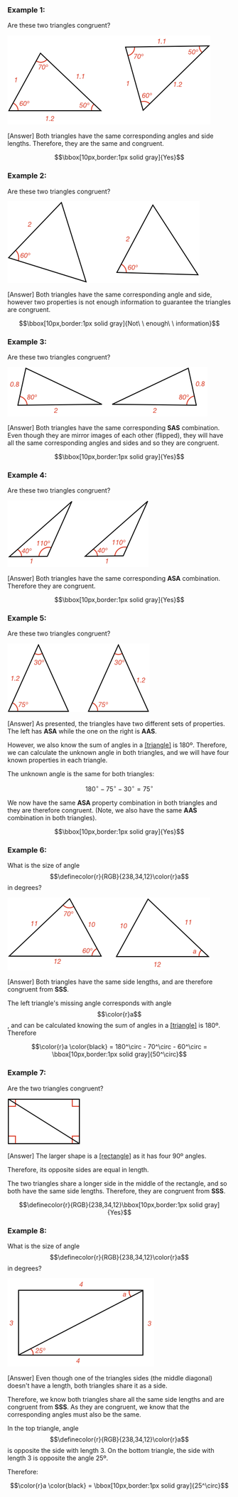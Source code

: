 ### Example 1:

Are these two triangles congruent?

![](ex1.png)

<hintLow>[Answer]
Both triangles have the same corresponding angles and side lengths. Therefore, they are the same and congruent.

$$\bbox[10px,border:1px solid gray]{Yes}$$
</hintLow>

### Example 2:

Are these two triangles congruent?

![](ex2.png)

<hintLow>[Answer]
Both triangles have the same corresponding angle and side, however two properties is not enough information to guarantee the triangles are congruent.

$$\bbox[10px,border:1px solid gray]{Not\ \ enough\ \ information}$$
</hintLow>

### Example 3:

Are these two triangles congruent?

![](ex3.png)

<hintLow>[Answer]
Both triangles have the same corresponding **SAS** combination. Even though they are mirror images of each other (flipped), they will have all the same corresponding angles and sides and so they are congruent.

$$\bbox[10px,border:1px solid gray]{Yes}$$
</hintLow>

### Example 4:

Are these two triangles congruent?

![](ex4.png)

<hintLow>[Answer]
Both triangles have the same corresponding **ASA** combination. Therefore they are congruent.

$$\bbox[10px,border:1px solid gray]{Yes}$$
</hintLow>

### Example 5:

Are these two triangles congruent?

![](ex5.png)

<hintLow>[Answer]
As presented, the triangles have two different sets of properties. The left has **ASA** while the one on the right is **AAS**.

However, we also know the sum of angles in a [[triangle]]((qr,'Math/Geometry_1/Triangles/base/AngleSum',#00756F)) is 180º. Therefore, we can calculate the unknown angle in both triangles, and we will have four known properties in each triangle.

The unknown angle is the same for both triangles:

$$180^\circ - 75^\circ - 30^\circ = 75^\circ$$

We now have the same **ASA** property combination in both triangles and they are therefore congruent. (Note, we also have the same **AAS** combination in both triangles).

$$\bbox[10px,border:1px solid gray]{Yes}$$
</hintLow>

### Example 6:

What is the size of angle $$\definecolor{r}{RGB}{238,34,12}\color{r}a$$ in degrees?

![](ex6.png)

<hintLow>[Answer]
Both triangles have the same side lengths, and are therefore congruent from **SSS**.

The left triangle's missing angle corresponds with angle $$\color{r}a$$, and can be calculated knowing the sum of angles in a [[triangle]]((qr,'Math/Geometry_1/Triangles/base/AngleSum',#00756F)) is 180º. Therefore

$$\color{r}a \color{black} = 180^\circ - 70^\circ - 60^\circ = \bbox[10px,border:1px solid gray]{50^\circ}$$
</hintLow>

### Example 7:

Are the two triangles congruent?

![](ex7.png)

<hintLow>[Answer]
The larger shape is a [[rectangle]]((qr,'Math/Geometry_1/RectanglesAndSquares/base/Rectangle',#00756F)) as it has four 90º angles.

Therefore, its opposite sides are equal in length.

The two triangles share a longer side in the middle of the rectangle, and so both have the same side lengths. Therefore, they are congruent from **SSS**.

$$\definecolor{r}{RGB}{238,34,12}\bbox[10px,border:1px solid gray]{Yes}$$
</hintLow>


### Example 8:

What is the size of angle $$\definecolor{r}{RGB}{238,34,12}\color{r}a$$ in degrees?

![](ex8.png)

<hintLow>[Answer]
Even though one of the triangles sides (the middle diagonal) doesn't have a length, both triangles share it as a side.

Therefore, we know both triangles share all the same side lengths and are congruent from **SSS**. As they are congruent, we know that the corresponding angles must also be the same.

In the top triangle, angle $$\definecolor{r}{RGB}{238,34,12}\color{r}a$$ is opposite the side with length 3. On the bottom triangle, the side with length 3 is opposite the angle 25º.

Therefore:

$$\color{r}a \color{black} = \bbox[10px,border:1px solid gray]{25^\circ}$$
</hintLow>
